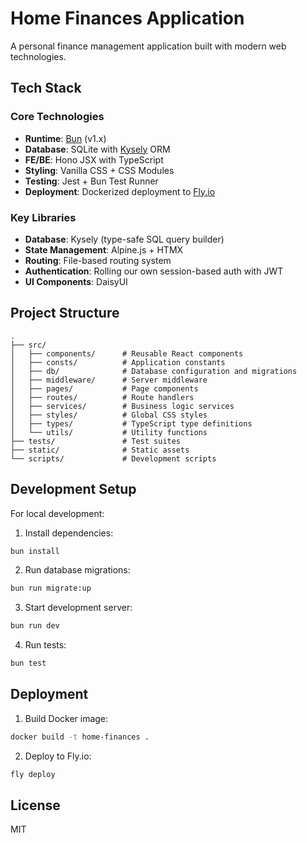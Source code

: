 # Home Finances Application

A personal finance management application built with modern web technologies.

## Tech Stack

### Core Technologies

- **Runtime**: [Bun](https://bun.sh) (v1.x)
- **Database**: SQLite with [Kysely](https://kysely.dev) ORM
- **FE/BE**: Hono JSX with TypeScript
- **Styling**: Vanilla CSS + CSS Modules
- **Testing**: Jest + Bun Test Runner
- **Deployment**: Dockerized deployment to [Fly.io](https://fly.io)

### Key Libraries

- **Database**: Kysely (type-safe SQL query builder)
- **State Management**: Alpine.js + HTMX
- **Routing**: File-based routing system
- **Authentication**: Rolling our own session-based auth with JWT
- **UI Components**: DaisyUI

## Project Structure

```
.
├── src/
│   ├── components/      # Reusable React components
│   ├── consts/          # Application constants
│   ├── db/              # Database configuration and migrations
│   ├── middleware/      # Server middleware
│   ├── pages/           # Page components
│   ├── routes/          # Route handlers
│   ├── services/        # Business logic services
│   ├── styles/          # Global CSS styles
│   ├── types/           # TypeScript type definitions
│   └── utils/           # Utility functions
├── tests/               # Test suites
├── static/              # Static assets
└── scripts/             # Development scripts
```

## Development Setup

For local development:

1. Install dependencies:

```bash
bun install
```

2. Run database migrations:

```bash
bun run migrate:up
```

3. Start development server:

```bash
bun run dev
```

4. Run tests:

```bash
bun test
```

## Deployment

1. Build Docker image:

```bash
docker build -t home-finances .
```

2. Deploy to Fly.io:

```bash
fly deploy
```

## License

MIT
